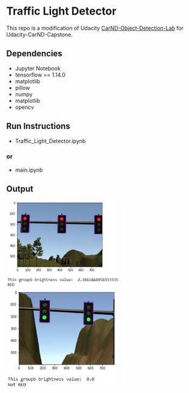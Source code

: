 # Traffic Light Detector
This repo is a modification of Udacity [CarND-Object-Detection-Lab](https://github.com/udacity/CarND-Object-Detection-Lab) for 
Udacity-CarND-Capstone.


## Dependencies
* Jupyter Notebook
* tensorflow == 1.14.0
* matplotlib
* pillow
* numpy
* matplotlib
* opencv


## Run Instructions
* Traffic_Light_Detector.ipynb
### or
* main.ipynb

## Output
<img src="img/predict_1.jpg" width = "300"/>  <img src="img/predict_2.jpg" width = "300"/> 

